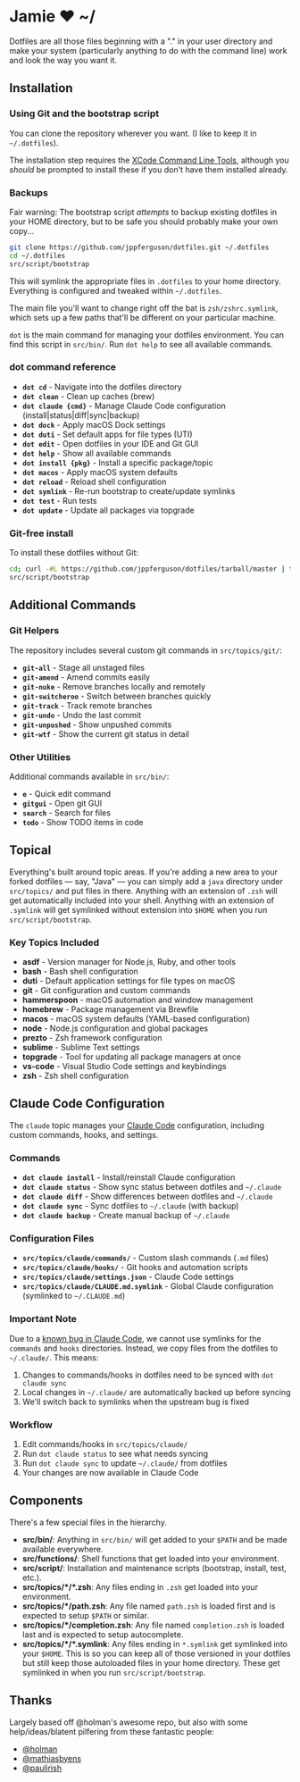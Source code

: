 # Jamie ❤ ~/

Dotfiles are all those files beginning with a "." in your user directory and make your system (particularly anything to do with the command line) work and look the way you want it.

## Installation

### Using Git and the bootstrap script

You can clone the repository wherever you want. (I like to keep it in `~/.dotfiles`).

The installation step requires the [XCode Command Line Tools](https://developer.apple.com/downloads), although you _should_ be prompted to install these if you don't have them installed already.

### Backups

Fair warning: The bootstrap script _attempts_ to backup existing dotfiles in your HOME directory, but to be safe you should probably make your own copy...

```sh
git clone https://github.com/jppferguson/dotfiles.git ~/.dotfiles
cd ~/.dotfiles
src/script/bootstrap
```

This will symlink the appropriate files in `.dotfiles` to your home directory.
Everything is configured and tweaked within `~/.dotfiles`.

The main file you'll want to change right off the bat is `zsh/zshrc.symlink`,
which sets up a few paths that'll be different on your particular machine.

`dot` is the main command for managing your dotfiles environment.
You can find this script in `src/bin/`. Run `dot help` to see all available commands.

### dot command reference

- **`dot cd`** - Navigate into the dotfiles directory
- **`dot clean`** - Clean up caches (brew)
- **`dot claude {cmd}`** - Manage Claude Code configuration (install|status|diff|sync|backup)
- **`dot dock`** - Apply macOS Dock settings
- **`dot duti`** - Set default apps for file types (UTI)
- **`dot edit`** - Open dotfiles in your IDE and Git GUI
- **`dot help`** - Show all available commands
- **`dot install {pkg}`** - Install a specific package/topic
- **`dot macos`** - Apply macOS system defaults
- **`dot reload`** - Reload shell configuration
- **`dot symlink`** - Re-run bootstrap to create/update symlinks
- **`dot test`** - Run tests
- **`dot update`** - Update all packages via topgrade

### Git-free install

To install these dotfiles without Git:

```bash
cd; curl -#L https://github.com/jppferguson/dotfiles/tarball/master | tar -xzv --strip-components 1 --exclude={README.md}
src/script/bootstrap
```

## Additional Commands

### Git Helpers

The repository includes several custom git commands in `src/topics/git/`:

- **`git-all`** - Stage all unstaged files
- **`git-amend`** - Amend commits easily
- **`git-nuke`** - Remove branches locally and remotely
- **`git-switcheroo`** - Switch between branches quickly
- **`git-track`** - Track remote branches
- **`git-undo`** - Undo the last commit
- **`git-unpushed`** - Show unpushed commits
- **`git-wtf`** - Show the current git status in detail

### Other Utilities

Additional commands available in `src/bin/`:

- **`e`** - Quick edit command
- **`gitgui`** - Open git GUI
- **`search`** - Search for files
- **`todo`** - Show TODO items in code

## Topical

Everything's built around topic areas. If you're adding a new area to your
forked dotfiles — say, "Java" — you can simply add a `java` directory under `src/topics/` and put
files in there. Anything with an extension of `.zsh` will get automatically
included into your shell. Anything with an extension of `.symlink` will get
symlinked without extension into `$HOME` when you run `src/script/bootstrap`.

### Key Topics Included

- **asdf** - Version manager for Node.js, Ruby, and other tools
- **bash** - Bash shell configuration
- **duti** - Default application settings for file types on macOS
- **git** - Git configuration and custom commands
- **hammerspoon** - macOS automation and window management
- **homebrew** - Package management via Brewfile
- **macos** - macOS system defaults (YAML-based configuration)
- **node** - Node.js configuration and global packages
- **prezto** - Zsh framework configuration
- **sublime** - Sublime Text settings
- **topgrade** - Tool for updating all package managers at once
- **vs-code** - Visual Studio Code settings and keybindings
- **zsh** - Zsh shell configuration

## Claude Code Configuration

The `claude` topic manages your [Claude Code](https://claude.ai/code) configuration, including custom commands, hooks, and settings.

### Commands

- **`dot claude install`** - Install/reinstall Claude configuration
- **`dot claude status`** - Show sync status between dotfiles and `~/.claude`
- **`dot claude diff`** - Show differences between dotfiles and `~/.claude`
- **`dot claude sync`** - Sync dotfiles to `~/.claude` (with backup)
- **`dot claude backup`** - Create manual backup of `~/.claude`

### Configuration Files

- **`src/topics/claude/commands/`** - Custom slash commands (`.md` files)
- **`src/topics/claude/hooks/`** - Git hooks and automation scripts
- **`src/topics/claude/settings.json`** - Claude Code settings
- **`src/topics/claude/CLAUDE.md.symlink`** - Global Claude configuration (symlinked to `~/.CLAUDE.md`)

### Important Note

Due to a [known bug in Claude Code](https://github.com/anthropics/claude-code/issues/764), we cannot use symlinks for the `commands` and `hooks` directories. Instead, we copy files from the dotfiles to `~/.claude/`. This means:

1. Changes to commands/hooks in dotfiles need to be synced with `dot claude sync`
2. Local changes in `~/.claude/` are automatically backed up before syncing
3. We'll switch back to symlinks when the upstream bug is fixed

### Workflow

1. Edit commands/hooks in `src/topics/claude/`
2. Run `dot claude status` to see what needs syncing
3. Run `dot claude sync` to update `~/.claude/` from dotfiles
4. Your changes are now available in Claude Code

## Components

There's a few special files in the hierarchy.

- **src/bin/**: Anything in `src/bin/` will get added to your `$PATH` and be made
  available everywhere.
- **src/functions/**: Shell functions that get loaded into your environment.
- **src/script/**: Installation and maintenance scripts (bootstrap, install, test, etc.).
- **src/topics/\*/\*.zsh**: Any files ending in `.zsh` get loaded into your
  environment.
- **src/topics/\*/path.zsh**: Any file named `path.zsh` is loaded first and is
  expected to setup `$PATH` or similar.
- **src/topics/\*/completion.zsh**: Any file named `completion.zsh` is loaded
  last and is expected to setup autocomplete.
- **src/topics/\*/\*.symlink**: Any files ending in `*.symlink` get symlinked into
  your `$HOME`. This is so you can keep all of those versioned in your dotfiles
  but still keep those autoloaded files in your home directory. These get
  symlinked in when you run `src/script/bootstrap`.

## Thanks

Largely based off @holman's awesome repo, but also with some
help/ideas/blatent pilfering from these fantastic people:

- [@holman](https://github.com/holman/dotfiles)
- [@mathiasbyens](https://github.com/mathiasbynens/dotfiles)
- [@paulirish](https://github.com/paulirish/dotfiles)
